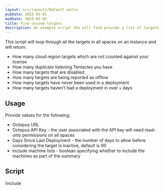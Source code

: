```yaml
---
layout: src/layouts/Default.astro
pubDate: 2023-01-01
modDate: 2023-01-01
title: Find unused targets
description: An example script the will find provide a list of targets being unused that might cause your target count to be inflated.
---
```


This script will loop through all the targets in all spaces on an instance and will return:

- How many cloud region targets which are not counted against your license
- How many duplicate listening Tentacles you have
- How many targets that are disabled
- How many targets are being reported as offline
- How many targets have never been used in a deployment
- How many targets haven't had a deployment in over `x` days

## Usage

Provide values for the following:
- Octopus URL
- Octopus API Key - the user associated with the API key will need read-only permissions on all spaces
- Days Since Last Deployment - the number of days to allow before considering the target is inactive, default is 90
- Include machine lists - boolean specifying whether to include the machines as part of the summary

## Script

!include <find-unused-targets>